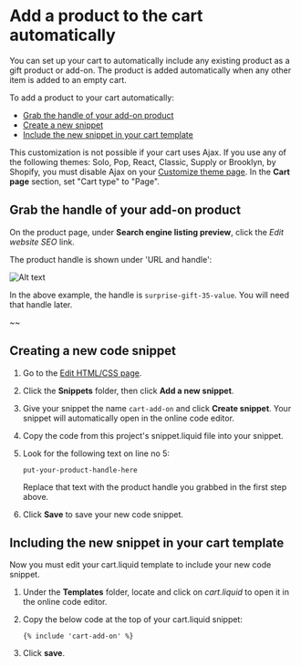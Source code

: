 # Add a product to the cart automatically

You can set up your cart to automatically include any existing product as a gift product or add-on. The product is added automatically when any other item is added to an empty cart.

To add a product to your cart automatically:

* [Grab the handle of your add-on product](#grab-product-handle)
* [Create a new snippet](#create-snippet)
* [Include the new snippet in your cart template](#include-snippet)

This customization is not possible if your cart uses Ajax. If you use any of the following themes: Solo, Pop, React, Classic, Supply or Brooklyn, by Shopify, you must disable Ajax on your [Customize theme page](http://www.shopify.com/admin/themes/current/editor). In the **Cart page** section, set "Cart type" to "Page".

<h2 id="grab-product-handle">Grab the handle of your add-on product</h2>

On the product page, under **Search engine listing preview**, click the *Edit website SEO* link.

The product handle is shown under 'URL and handle':

![Alt text](https://monosnap.com/file/k2xFhnnXbz0DFJKaD3WrRJqHDv1qFK.png)

In the above example, the handle is `surprise-gift-35-value`. You will need that handle later.

~~ <h2 id="create-snippet">Creating a new code snippet</h2>

1. Go to the [Edit HTML/CSS page](https://docs.shopify.com/manual/configuration/store-customization/#template-editor).

2. Click the **Snippets** folder, then click **Add a new snippet**.

3. Give your snippet the name `cart-add-on` and click **Create snippet**. Your snippet will automatically open in the online code editor.

4. Copy the code from this project's snippet.liquid file into your snippet.

5. Look for the following text on line no 5:

   `put-your-product-handle-here`

   Replace that text with the product handle you grabbed in the first step above.

6. Click **Save** to save your new code snippet.

<h2 id="include-snippet">Including the new snippet in your cart template</h2>

Now you must edit your cart.liquid template to include your new code snippet.

1. Under the **Templates** folder, locate and click on _cart.liquid_ to open it in the online code editor.

2. Copy the below code at the top of your cart.liquid snippet:

   `{% include 'cart-add-on' %}`
   
3. Click **save**.
